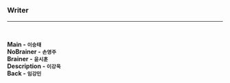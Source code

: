 ### Writer
---
<br>

**Main - `이승태`**<br>
**NoBrainer - `손영주`**<br>
**Brainer - `윤시훈`**<br>
**Description - `이강욱`**<br>
**Back - `임강민`**<br>
